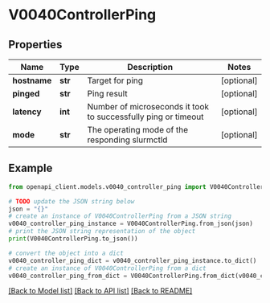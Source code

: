 # V0040ControllerPing


## Properties

Name | Type | Description | Notes
------------ | ------------- | ------------- | -------------
**hostname** | **str** | Target for ping | [optional] 
**pinged** | **str** | Ping result | [optional] 
**latency** | **int** | Number of microseconds it took to successfully ping or timeout | [optional] 
**mode** | **str** | The operating mode of the responding slurmctld | [optional] 

## Example

```python
from openapi_client.models.v0040_controller_ping import V0040ControllerPing

# TODO update the JSON string below
json = "{}"
# create an instance of V0040ControllerPing from a JSON string
v0040_controller_ping_instance = V0040ControllerPing.from_json(json)
# print the JSON string representation of the object
print(V0040ControllerPing.to_json())

# convert the object into a dict
v0040_controller_ping_dict = v0040_controller_ping_instance.to_dict()
# create an instance of V0040ControllerPing from a dict
v0040_controller_ping_from_dict = V0040ControllerPing.from_dict(v0040_controller_ping_dict)
```
[[Back to Model list]](../README.md#documentation-for-models) [[Back to API list]](../README.md#documentation-for-api-endpoints) [[Back to README]](../README.md)


